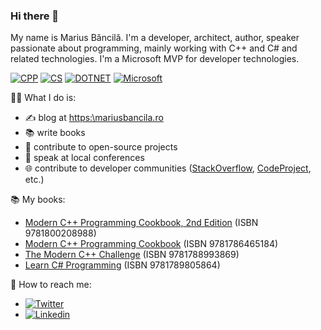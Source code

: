 ### Hi there 👋

My name is Marius Băncilă. I'm a developer, architect, author, speaker passionate about programming, mainly working with C++ and C# and related technologies. I'm a Microsoft MVP for developer technologies.

[![CPP](https://img.shields.io/badge/C%2B%2B-00599C?style=flat&logo=c%2B%2B&logoColor=white)]() [![CS](https://img.shields.io/badge/C%23-239120?style=flat&logo=c-sharp&logoColor=white)]() [![DOTNET](https://img.shields.io/badge/.NET-5C2D91?style=flat&logo=.net&logoColor=white)]() [![Microsoft](https://img.shields.io/badge/Microsoft-666666?style=flat&logo=microsoft&logoColor=white)]()

👨‍💻 What I do is:
- ✍️ blog at [https:\\mariusbancila.ro](https:\\mariusbancila.ro)
- 📚 write books
- 🧰 contribute to open-source projects
- 📢 speak at local conferences
- 🌐 contribute to developer communities ([StackOverflow](https://stackoverflow.com/users/648078/marius-bancila), [CodeProject](https://www.codeproject.com/Members/MariusBancila), etc.)

📚 My books:
- [Modern C++ Programming Cookbook, 2nd Edition](https://mariusbancila.ro/blog/2020/09/16/the-2nd-edition-of-modern-cpp-programming-cookbook-has-been-published/) (ISBN 9781800208988)
- [Modern C++ Programming Cookbook](https://mariusbancila.ro/blog/2017/05/09/my-book-modern-cpp-programming-cookbook-has-been-published/) (ISBN 9781786465184)
- [The Modern C++ Challenge](https://mariusbancila.ro/blog/2018/05/25/my-book-the-modern-c-challenge-has-been-published/) (ISBN 9781788993869)
- [Learn C# Programming](https://mariusbancila.ro/blog/2020/05/05/my-book-learn-cs-programming-has-been-published/) (ISBN 9781789805864)

💬 How to reach me:
- [![Twitter](https://img.shields.io/badge/Twitter-1DA1F2?style=flat&logo=twitter&logoColor=white)](https://twitter.com/mariusbancila)
- [![Linkedin](https://img.shields.io/badge/LinkedIn-0077B5?style=flat&logo=linkedin&logoColor=white)](https://www.linkedin.com/in/mariusbancila/)

